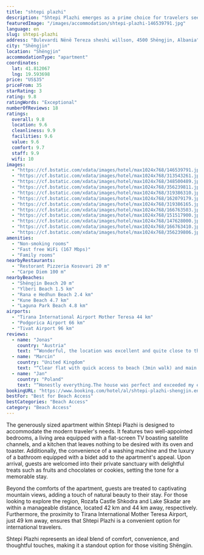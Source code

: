 ```yaml
---
title: "shtepi plazhi"
description: "Shtepi Plazhi emerges as a prime choice for travelers seeking comfort and convenience in Shëngjin, located just a short stroll from the pristine Shëngjin Beach and within easy reach of Ylberi Beach."
featuredImage: "/images/accommodation/shtepi-plazhi-146539791.jpg"
language: en
slug: shtepi-plazhi
address: "Bulevardi Nënë Tereza sheshi willson, 4500 Shëngjin, Albania"
city: "Shëngjin"
location: "Shëngjin"
accommodationType: "apartment"
coordinates:
  lat: 41.812067
  lng: 19.593698
price: "US$35"
priceFrom: 35
starRating: 3
rating: 9.8
ratingWords: "Exceptional"
numberOfReviews: 18
ratings:
  overall: 9.8
  location: 9.6
  cleanliness: 9.9
  facilities: 9.6
  value: 9.6
  comfort: 9.7
  staff: 9.9
  wifi: 10
images:
  - "https://cf.bstatic.com/xdata/images/hotel/max1024x768/146539791.jpg?k=27db1bca5e2ebc05fb7990c64e7be6dc818d240dd7a7a6cd0795cb4b51457c10&o=&hp=1"
  - "https://cf.bstatic.com/xdata/images/hotel/max1024x768/313543261.jpg?k=82b18b556b6c0480b97b1d8ead924acac0dd201795d6d2d18c2728b14f86db3c&o=&hp=1"
  - "https://cf.bstatic.com/xdata/images/hotel/max1024x768/348500489.jpg?k=53210ce11bc4897e1bb315faeb0ea4cfcf2f1d384f209cef1a19400ad23e45d2&o=&hp=1"
  - "https://cf.bstatic.com/xdata/images/hotel/max1024x768/356239811.jpg?k=da7bbb88937e1333fbfaebebe0f05cef405c08956ed8b912fe09c9be083c552d&o=&hp=1"
  - "https://cf.bstatic.com/xdata/images/hotel/max1024x768/319386310.jpg?k=f758793dae41e5e23b54136a34572de98d0d38dc5efee2a3b202ec005bb87a7b&o=&hp=1"
  - "https://cf.bstatic.com/xdata/images/hotel/max1024x768/162079179.jpg?k=867deb886ee711502a8ca8176453efe3b903cad6a79937110055b8d71453752b&o=&hp=1"
  - "https://cf.bstatic.com/xdata/images/hotel/max1024x768/319386165.jpg?k=cf77fbe5d4785b826c705c36ecb32d7d0ad2cfecd0ed5eb168d0ce30d1a85a4e&o=&hp=1"
  - "https://cf.bstatic.com/xdata/images/hotel/max1024x768/166763503.jpg?k=7ce6f06c25ee77c7500e769b2065cde993ffc84678d707f24f596e6cabc42014&o=&hp=1"
  - "https://cf.bstatic.com/xdata/images/hotel/max1024x768/151517900.jpg?k=d76e3d6930c17f50649ed7d911a3fb720d04bdd7a3061c7a69ff0642a2acc797&o=&hp=1"
  - "https://cf.bstatic.com/xdata/images/hotel/max1024x768/147628000.jpg?k=2b4d07d0f01a84e4c3b864d164357dd66f913338a60cb2ec4828b80608d2541e&o=&hp=1"
  - "https://cf.bstatic.com/xdata/images/hotel/max1024x768/166763410.jpg?k=87f01f35805420bb814f1a398dc507f73504330e15cc4fad9b77e33f04298963&o=&hp=1"
  - "https://cf.bstatic.com/xdata/images/hotel/max1024x768/356239806.jpg?k=8376217882edf74450853752062ef16536397c4deb41be5a8a5711f4d79b7d8d&o=&hp=1"
amenities:
  - "Non-smoking rooms"
  - "Fast free WiFi (167 Mbps)"
  - "Family rooms"
nearbyRestaurants:
  - "Restorant Pizzeria Kosovari 20 m"
  - "Carpe Diem 100 m"
nearbyBeaches:
  - "Shëngjin Beach 20 m"
  - "Ylberi Beach 1.5 km"
  - "Rana e Hedhun Beach 2.4 km"
  - "Kune Beach 4.7 km"
  - "Laguna Park Beach 4.8 km"
airports:
  - "Tirana International Airport Mother Teresa 44 km"
  - "Podgorica Airport 66 km"
  - "Tivat Airport 96 km"
reviews:
  - name: "Jonas"
    country: "Austria"
    text: "“Wonderful, the location was excellent and quite close to the sea my expectations were exceeded. I recommend it to everyone because the host was really friendly and the house was extremely clean.”"
  - name: "Marcin"
    country: "United Kingdom"
    text: "“Clear flat with quick access to beach (3min walk) and main road . Quiet place at this moment.”"
  - name: "Jan"
    country: "Poland"
    text: "“Honestly everything.The house was perfect and exceeded my expectations.In Polish we say idealny which means perfect in every aspect.”"
bookingURL: "https://www.booking.com/hotel/al/shtepi-plazhi-shengjin.en-gb.html?aid=8035640"
bestFor: "Best for Beach Access"
bestCategories: "Beach Access"
category: "Beach Access"
---
```


The generously sized apartment within Shtepi Plazhi is designed to accommodate the modern traveler's needs. It features two well-appointed bedrooms, a living area equipped with a flat-screen TV boasting satellite channels, and a kitchen that leaves nothing to be desired with its oven and toaster. Additionally, the convenience of a washing machine and the luxury of a bathroom equipped with a bidet add to the apartment's appeal. Upon arrival, guests are welcomed into their private sanctuary with delightful treats such as fruits and chocolates or cookies, setting the tone for a memorable stay.

Beyond the comforts of the apartment, guests are treated to captivating mountain views, adding a touch of natural beauty to their stay. For those looking to explore the region, Rozafa Castle Shkodra and Lake Skadar are within a manageable distance, located 42 km and 44 km away, respectively. Furthermore, the proximity to Tirana International Mother Teresa Airport, just 49 km away, ensures that Shtepi Plazhi is a convenient option for international travelers.

Shtepi Plazhi represents an ideal blend of comfort, convenience, and thoughtful touches, making it a standout option for those visiting Shëngjin.
